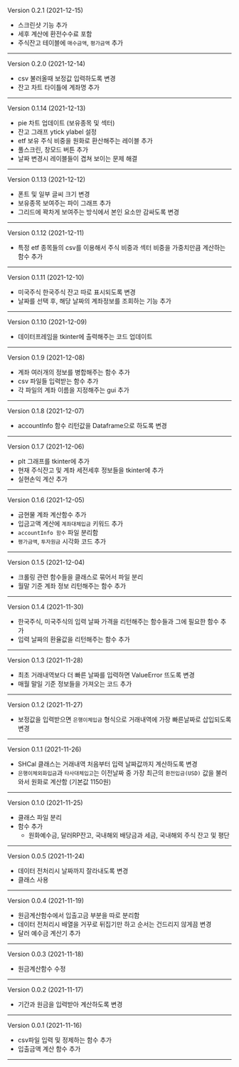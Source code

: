 Version 0.2.1 (2021-12-15)

- 스크린샷 기능 추가
- 세후 계산에 환전수수료 포함
- 주식잔고 테이블에 `매수금액`, `평가금액` 추가

---

Version 0.2.0 (2021-12-14)

- csv 불러올때 보정값 입력하도록 변경
- 잔고 차트 타이틀에 계좌명 추가

---

Version 0.1.14 (2021-12-13)

- pie 차트 업데이트 (보유종목 및 섹터)
- 잔고 그래프 ytick ylabel 설정
- etf 보유 주식 비중을 원화로 환산해주는 레이블 추가
- 풀스크린, 창모드 버튼 추가
- 날짜 변경시 레이블들이 겹쳐 보이는 문제 해결

---

Version 0.1.13 (2021-12-12)

- 폰트 및 일부 글씨 크기 변경
- 보유종목 보여주는 파이 그래프 추가
- 그리드에 꽉차게 보여주는 방식에서 본인 요소만 감싸도록 변경

---

Version 0.1.12 (2021-12-11)

- 특정 etf 종목들의 csv를 이용해서 주식 비중과 섹터 비중을 가중치만큼 계산하는 함수 추가

---

Version 0.1.11 (2021-12-10)

- 미국주식 한국주식 잔고 따로 표시되도록 변경
- 날짜를 선택 후, 해당 날짜의 계좌정보를 조회하는 기능 추가

---

Version 0.1.10 (2021-12-09)

- 데이터프레임을 tkinter에 출력해주는 코드 업데이트

---

Version 0.1.9 (2021-12-08)

- 계좌 여러개의 정보를 병합해주는 함수 추가
- csv 파일들 입력받는 함수 추가
- 각 파일의 계좌 이름을 지정해주는 gui 추가

---

Version 0.1.8 (2021-12-07)

- accountInfo 함수 리턴값을 Dataframe으로 하도록 변경

---

Version 0.1.7 (2021-12-06)

- plt 그래프를 tkinter에 추가
- 현재 주식잔고 및 계좌 세전세후 정보들을 tkinter에 추가
- 실현손익 계산 추가

---

Version 0.1.6 (2021-12-05)

- 금현물 계좌 계산함수 추가
- 입금고액 계산에 `계좌대체입금` 키워드 추가
- `accountInfo 함수` 파일 분리함
- `평가금액`, `투자원금` 시각화 코드 추가

---

Version 0.1.5 (2021-12-04)

- 크롤링 관련 함수들을 클래스로 묶어서 파일 분리
- 월말 기준 계좌 정보 리턴해주는 함수 추가

---

Version 0.1.4 (2021-11-30)

- 한국주식, 미국주식의 입력 날짜 가격을 리턴해주는 함수들과 그에 필요한 함수 추가
- 입력 날짜의 환율값을 리턴해주는 함수 추가

---

Version 0.1.3 (2021-11-28)

- 최초 거래내역보다 더 빠른 날짜를 입력하면 ValueError 뜨도록 변경
- 매월 말일 기준 정보들을 가져오는 코드 추가

---


Version 0.1.2 (2021-11-27)

- 보정값을 입력받으면 `은행이체입금` 형식으로 거래내역에 가장 빠른날짜로 삽입되도록 변경

---

Version 0.1.1 (2021-11-26)

- SHCal 클래스는 거래내역 처음부터 입력 날짜값까지 계산하도록 변경
- `은행이체외화입금`과 `타사대체입고`는 이전날짜 중 가장 최근의 `환전입금(USD)` 값을 불러와서 원화로 계산함 (기본값 1150원)

---

Version 0.1.0 (2021-11-25)

- 클래스 파일 분리
- 함수 추가
    - 원화예수금, 달러RP잔고, 국내해외 배당금과 세금, 국내해외 주식 잔고 및 평단

---

Version 0.0.5 (2021-11-24)

- 데이터 전처리시 날짜까지 잘라내도록 변경
- 클래스 사용

---

Version 0.0.4 (2021-11-19)

- 원금계산함수에서 입출고금 부분을 따로 분리함
- 데이터 전처리시 배열을 거꾸로 뒤집기만 하고 순서는 건드리지 않게끔 변경
- 달러 예수금 계산기 추가

---

Version 0.0.3 (2021-11-18)

- 원금계산함수 수정

---

Version 0.0.2 (2021-11-17)

- 기간과 원금을 입력받아 계산하도록 변경

---

Version 0.0.1 (2021-11-16)

- csv파일 입력 및 정제하는 함수 추가
- 입출금액 계산 함수 추가

---